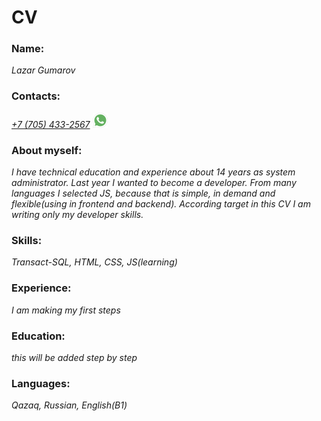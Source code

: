 # CV
### **Name**: 
*Lazar Gumarov*
### **Contacts:** 
[*+7 (705) 433-2567*](tel:+77054332567)
[![WhatsApp](icon-whatsapp.png)](https://wa.me/77054332567?text=HifromGitHubCV)
### **About myself:** 
*I have technical education and experience about 14 years as system administrator. Last year I wanted to become a developer. From many languages I selected JS, because that is simple, in demand and flexible(using in frontend and backend). According target in this CV I am writing only my developer skills.*
### **Skills:** 
*Transact-SQL, HTML, CSS, JS(learning)*
### **Experience:** 
*I am making my first steps*
### **Education:** 
*this will be added step by step*
### **Languages:** 
*Qazaq, Russian, English(B1)*